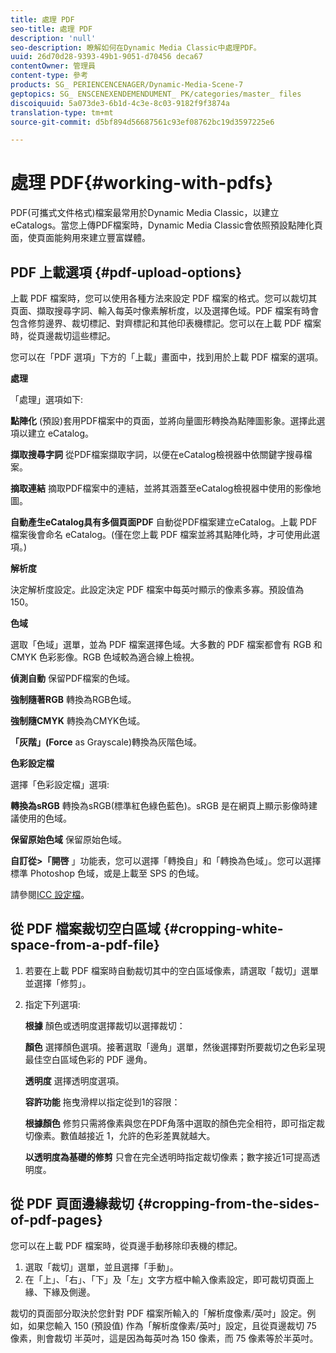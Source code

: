 ```yaml
---
title: 處理 PDF
seo-title: 處理 PDF
description: 'null'
seo-description: 瞭解如何在Dynamic Media Classic中處理PDF。
uuid: 26d70d28-9393-49b1-9051-d70456 deca67
contentOwner: 管理員
content-type: 參考
products: SG_ PERIENCENCENAGER/Dynamic-Media-Scene-7
geptopics: SG_ ENSCENEXENDEMENDUMENT_ PK/categories/master_ files
discoiquuid: 5a073de3-6b1d-4c3e-8c03-9182f9f3874a
translation-type: tm+mt
source-git-commit: d5bf894d56687561c93ef08762bc19d3597225e6

---
```



# 處理 PDF{#working-with-pdfs}

PDF(可攜式文件格式)檔案最常用於Dynamic Media Classic，以建立eCatalogs。當您上傳PDF檔案時，Dynamic Media Classic會依照預設點陣化頁面，使頁面能夠用來建立豐富媒體。

## PDF 上載選項 {#pdf-upload-options}

上載 PDF 檔案時，您可以使用各種方法來設定 PDF 檔案的格式。您可以裁切其頁面、擷取搜尋字詞、輸入每英吋像素解析度，以及選擇色域。PDF 檔案有時會包含修剪邊界、裁切標記、對齊標記和其他印表機標記。您可以在上載 PDF 檔案時，從頁邊裁切這些標記。

您可以在「PDF 選項」下方的「上載」畫面中，找到用於上載 PDF 檔案的選項。

**處理**

「處理」選項如下:

**點陣化** (預設)套用PDF檔案中的頁面，並將向量圖形轉換為點陣圖影象。選擇此選項以建立 eCatalog。

**擷取搜尋字詞** 從PDF檔案擷取字詞，以便在eCatalog檢視器中依關鍵字搜尋檔案。

**摘取連結** 摘取PDF檔案中的連結，並將其涵蓋至eCatalog檢視器中使用的影像地圖。

**自動產生eCatalog具有多個頁面PDF** 自動從PDF檔案建立eCatalog。上載 PDF 檔案後會命名 eCatalog。(僅在您上載 PDF 檔案並將其點陣化時，才可使用此選項。)

**解析度**

決定解析度設定。此設定決定 PDF 檔案中每英吋顯示的像素多寡。預設值為 150。

**色域**

選取「色域」選單，並為 PDF 檔案選擇色域。大多數的 PDF 檔案都會有 RGB 和 CMYK 色彩影像。RGB 色域較為適合線上檢視。

**偵測自動** 保留PDF檔案的色域。

**強制隨著RGB** 轉換為RGB色域。

**強制隨CMYK** 轉換為CMYK色域。

**「灰階」(Force** as Grayscale)轉換為灰階色域。

**色彩設定檔**

選擇「色彩設定檔」選項:

**轉換為sRGB** 轉換為sRGB(標準紅色綠色藍色)。sRGB 是在網頁上顯示影像時建議使用的色域。

**保留原始色域** 保留原始色域。

**自訂從&gt;「開啓** 」功能表，您可以選擇「轉換自」和「轉換為色域」。您可以選擇標準 Photoshop 色域，或是上載至 SPS 的色域。

請參閱[ICC 設定檔](icc-profiles.md#icc_profiles)。

## 從 PDF 檔案裁切空白區域 {#cropping-white-space-from-a-pdf-file}

1. 若要在上載 PDF 檔案時自動裁切其中的空白區域像素，請選取「裁切」選單並選擇「修剪」。
1. 指定下列選項:

   **根據** 顏色或透明度選擇裁切以選擇裁切：

   **顏色** 選擇顏色選項。接著選取「邊角」選單，然後選擇對所要裁切之色彩呈現最佳空白區域色彩的 PDF 邊角。

   **透明度** 選擇透明度選項。

   **容許功能** 拖曳滑桿以指定從到1的容限：

   **根據顏色** 修剪只需將像素與您在PDF角落中選取的顏色完全相符，即可指定裁切像素。數值越接近 1，允許的色彩差異就越大。

   **以透明度為基礎的修剪** 只會在完全透明時指定裁切像素；數字接近1可提高透明度。

## 從 PDF 頁面邊緣裁切 {#cropping-from-the-sides-of-pdf-pages}

您可以在上載 PDF 檔案時，從頁邊手動移除印表機的標記。

1. 選取「裁切」選單，並且選擇「手動」。
1. 在「上」、「右」、「下」及「左」文字方框中輸入像素設定，即可裁切頁面上緣、下緣及側邊。

裁切的頁面部分取決於您針對 PDF 檔案所輸入的「解析度像素/英吋」設定。例如，如果您輸入 150 (預設值) 作為「解析度像素/英吋」設定，且從頁邊裁切 75 像素，則會裁切 半英吋，這是因為每英吋為 150 像素，而 75 像素等於半英吋。
